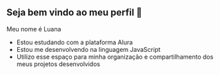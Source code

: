 ## Seja bem vindo ao meu perfil 🤠

Meu nome é Luana
- Estou estudando com a plataforma Alura
- Estou me desenvolvendo na linguagem JavaScript
- Utilizo esse espaço para minha organização e compartilhamento dos meus projetos desenvolvidos
